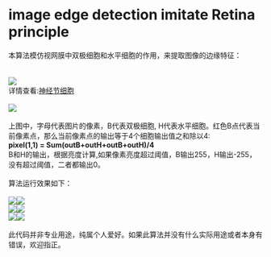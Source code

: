 # image edge detection imitate Retina principle 
本算法模仿视网膜中双极细胞和水平细胞的作用，来提取图像的边缘特征：<br/><br/><br />
<img src="http://planet0104.github.io/sjxxb.png" /><br />
详情查看:<a href="https://baike.baidu.com/item/%E7%A5%9E%E7%BB%8F%E8%8A%82%E7%BB%86%E8%83%9E">神经节细胞</a><br /><br />
<img src="http://planet0104.github.io/table.png"/><br/><br/>
上图中，字母代表图片的像素，B代表双极细胞, H代表水平细胞。红色B点代表当前像素点，那么当前像素点的输出等于4个细胞输出值之和除以4:<br/>
<b>pixel(1,1) = Sum(outB+outH+outB+outH)/4</b><br/>
B和H的输出，根据亮度计算,如果像素亮度超过阈值，B输出255，H输出-255，没有超过阈值，二者都输出0。<br/><br/>
算法运行效果如下：<br/><br/>
<img src="http://planet0104.github.io/rust.png"/><img src="http://planet0104.github.io/rust_out.png"/><br/>
<img src="http://planet0104.github.io/0.png"/><img src="http://planet0104.github.io/0_out.png"/><br/>
<img src="http://planet0104.github.io/1.png"/><img src="http://planet0104.github.io/1_out.png"/><br/><br/>
此代码并非专业用途，纯属个人爱好。如果此算法并没有什么实际用途或者本身有错误，欢迎指正。
